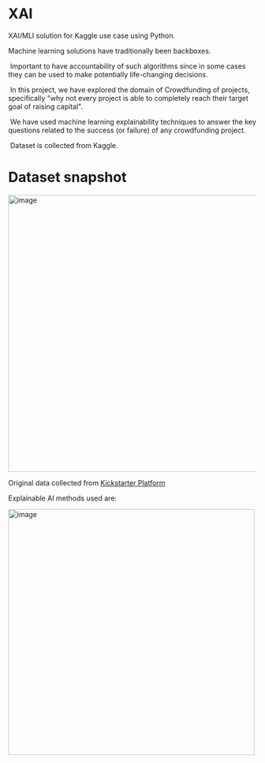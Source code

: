 # XAI
XAI/MLI solution for Kaggle use case using Python.

 Machine learning solutions have traditionally been backboxes. ​

​ Important to have accountability of such algorithms since in some cases they can be used to make potentially life-changing decisions. ​

​ In this project, we have explored the domain of Crowdfunding of projects, specifically "why not every project is able to completely reach their target goal of raising capital". ​

​ We have used machine learning explainability techniques to answer the key questions related to the success (or failure) of any crowdfunding project.​

​ Dataset is collected from Kaggle.​

# Dataset snapshot
 <img width="562" alt="image" src="https://github.com/netgvarun2012/XAI/assets/93938450/2212ff40-9097-4075-8fa0-27563519d004">

Original data collected from [Kickstarter Platform](https://www.kickstarter.com/)

Explainable AI methods used are:

<img width="499" alt="image" src="https://github.com/netgvarun2012/XAI/assets/93938450/e53ce551-3971-4048-826a-463da627d86e">
